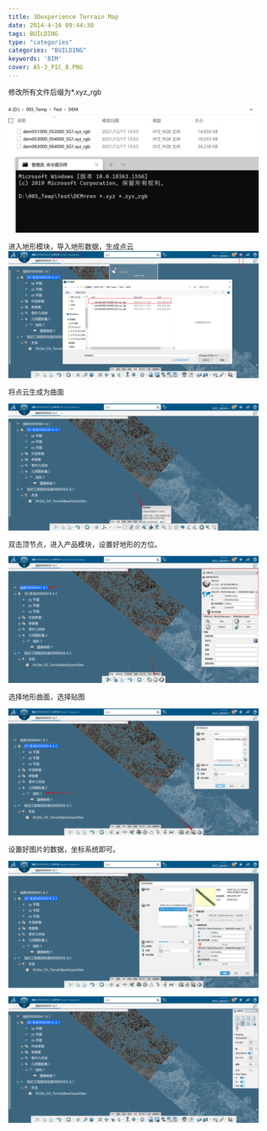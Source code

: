 ```yaml
---
title: 3Dexperience Terrain Map
date: 2014-4-16 09:44:30
tags: BUILDING
type: "categories"
categories: "BUILDING"
keywords: 'BIM'
cover: A5-3_PIC_8.PNG
---
```



修改所有文件后缀为*.xyz_rgb

![](2022-04-27-00-11-23.png)

进入地形模块，导入地形数据，生成点云
![](2022-04-27-00-11-37.png)

将点云生成为曲面

![](2022-04-27-00-12-21.png)

双击顶节点，进入产品模块，设置好地形的方位。

![](2022-04-27-00-12-34.png)

选择地形曲面，选择贴图

![](2022-04-27-00-12-44.png)

设置好图片的数据，坐标系统即可。

![](2022-04-27-00-12-59.png)

![](2022-04-27-00-13-10.png)

